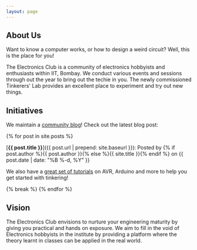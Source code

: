 ```yaml
---
layout: page
---
```


About Us
--------
Want to know a computer works, or how to design a weird circuit? Well, this is the place for you!

The Electronics Club is a community of electronics hobbyists and enthusiasts within IIT, Bombay. We conduct various events and sessions through out the year to bring out the techie in you. The newly commissioned Tinkerers' Lab provides an excellent place to experiment and try out new things.

Initiatives
----

We maintain a [community blog](/blog)! Check out the latest blog post:

{% for post in site.posts %}

[**{{ post.title }}**]({{ post.url | prepend: site.baseurl }}): Posted by {% if post.author %}{{ post.author }}{% else %}{{ site.title }}{% endif %} on {{ post.date | date: "%B %-d, %Y" }}

We also have a [great set of tutorials](/tutorials) on AVR, Arduino and more to help you get started with tinkering! 

{% break %}
{% endfor %}

Vision
-------

The Electronics Club envisions to nurture your engineering maturity by giving you practical and hands on exposure. We aim to fill in the void of Electronics hobbyists in the institute by providing a platform where the theory learnt in classes can be applied in the real world.
